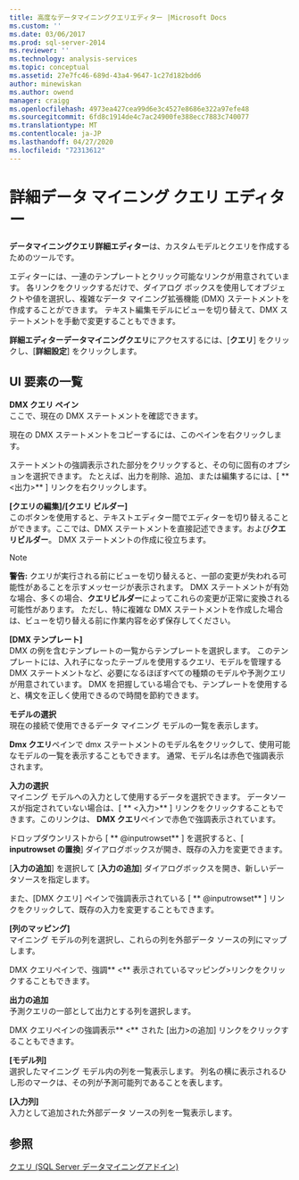 ```yaml
---
title: 高度なデータマイニングクエリエディター |Microsoft Docs
ms.custom: ''
ms.date: 03/06/2017
ms.prod: sql-server-2014
ms.reviewer: ''
ms.technology: analysis-services
ms.topic: conceptual
ms.assetid: 27e7fc46-689d-43a4-9647-1c27d182bdd6
author: minewiskan
ms.author: owend
manager: craigg
ms.openlocfilehash: 4973ea427cea99d6e3c4527e8686e322a97efe48
ms.sourcegitcommit: 6fd8c1914de4c7ac24900fe388ecc7883c740077
ms.translationtype: MT
ms.contentlocale: ja-JP
ms.lasthandoff: 04/27/2020
ms.locfileid: "72313612"
---
```

# <a name="advanced-data-mining-query-editor"></a>詳細データ マイニング クエリ エディター
  **データマイニングクエリ詳細エディター**は、カスタムモデルとクエリを作成するためのツールです。  
  
 エディターには、一連のテンプレートとクリック可能なリンクが用意されています。 各リンクをクリックするだけで、ダイアログ ボックスを使用してオブジェクトや値を選択し、複雑なデータ マイニング拡張機能 (DMX) ステートメントを作成することができます。 テキスト編集モデルにビューを切り替えて、DMX ステートメントを手動で変更することもできます。  
  
 **詳細エディターデータマイニングクエリ**にアクセスするには、[**クエリ**] をクリックし、[**詳細設定**] をクリックします。  
  
## <a name="uielement-list"></a>UI 要素の一覧  
 **DMX クエリ ペイン**  
 ここで、現在の DMX ステートメントを確認できます。  
  
 現在の DMX ステートメントをコピーするには、このペインを右クリックします。  
  
 ステートメントの強調表示された部分をクリックすると、その句に固有のオプションを選択できます。 たとえば、出力を削除、追加、または編集するには、[ ** \<出力>** ] リンクを右クリックします。  
  
 **[クエリの編集]/[クエリ ビルダー]**  
 このボタンを使用すると、テキストエディター間でエディターを切り替えることができます。ここでは、DMX ステートメントを直接記述できます。および**クエリビルダー**。 DMX ステートメントの作成に役立ちます。  
  
> [!NOTE]  
>  **警告:** クエリが実行される前にビューを切り替えると、一部の変更が失われる可能性があることを示すメッセージが表示されます。 DMX ステートメントが有効な場合、多くの場合、**クエリビルダー**によってこれらの変更が正常に変換される可能性があります。 ただし、特に複雑な DMX ステートメントを作成した場合は、ビューを切り替える前に作業内容を必ず保存してください。  
  
 **[DMX テンプレート]**  
 DMX の例を含むテンプレートの一覧からテンプレートを選択します。 このテンプレートには、入れ子になったテーブルを使用するクエリ、モデルを管理する DMX ステートメントなど、必要になるほぼすべての種類のモデルや予測クエリが用意されています。 DMX を把握している場合でも、テンプレートを使用すると、構文を正しく使用できるので時間を節約できます。  
  
 **モデルの選択**  
 現在の接続で使用できるデータ マイニング モデルの一覧を表示します。  
  
 **Dmx クエリ**ペインで dmx ステートメントのモデル名をクリックして、使用可能なモデルの一覧を表示することもできます。 通常、モデル名は赤色で強調表示されます。  
  
 **入力の選択**  
 マイニング モデルへの入力として使用するデータを選択できます。 データソースが指定されていない場合は、[ ** \<入力>** ] リンクをクリックすることもできます。このリンクは、 **DMX クエリ**ペインで赤色で強調表示されています。  
  
 ドロップダウンリストから [ ** \@inputrowset** ] を選択すると、[ **inputrowset の置換**] ダイアログボックスが開き、既存の入力を変更できます。  
  
 [**入力の追加**] を選択して [**入力の追加**] ダイアログボックスを開き、新しいデータソースを指定します。  
  
 また、[DMX クエリ] ペインで強調表示されている [ ** \@inputrowset** ] リンクをクリックして、既存の入力を変更することもできます。  
  
 **[列のマッピング]**  
 マイニング モデルの列を選択し、これらの列を外部データ ソースの列にマップします。  
  
 DMX クエリペインで、強調** \<** 表示されているマッピング>リンクをクリックすることもできます。  
  
 **出力の追加**  
 予測クエリの一部として出力とする列を選択します。  
  
 DMX クエリペインの強調表示** \<** された [出力>の追加] リンクをクリックすることもできます。  
  
 **[モデル列]**  
 選択したマイニング モデル内の列を一覧表示します。 列名の横に表示されるひし形のマークは、その列が予測可能列であることを表します。  
  
 **[入力列]**  
 入力として追加された外部データ ソースの列を一覧表示します。  
  
## <a name="see-also"></a>参照  
 [クエリ &#40;SQL Server データマイニングアドイン&#41;](query-sql-server-data-mining-add-ins.md)  
  
  
